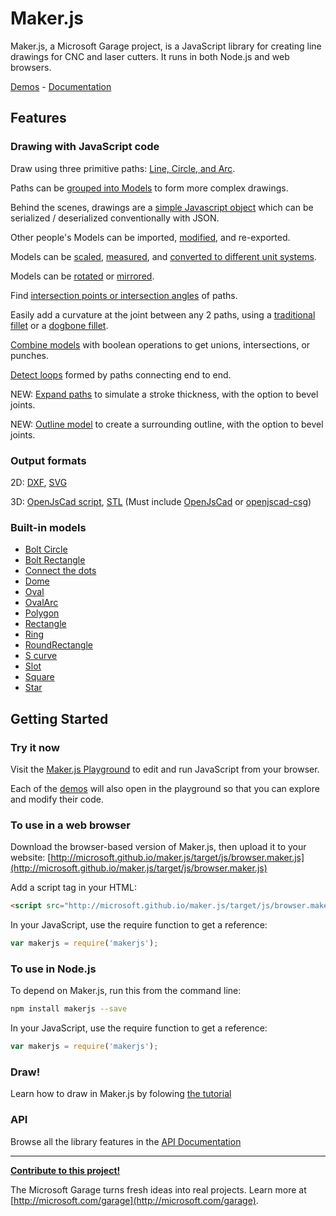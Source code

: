 # Maker.js

Maker.js, a Microsoft Garage project, is a JavaScript library for creating line drawings for CNC and laser cutters. It runs in both Node.js and web browsers.

[Demos](http://microsoft.github.io/maker.js/demos/) - [Documentation](http://microsoft.github.io/maker.js/docs/)

## Features

### Drawing with JavaScript code

Draw using three primitive paths: [Line, Circle, and Arc](http://microsoft.github.io/maker.js/docs/basic-drawing/#Paths).

Paths can be [grouped into Models](http://microsoft.github.io/maker.js/docs/basic-drawing/#Models) to form more complex drawings.

Behind the scenes, drawings are a [simple Javascript object](http://microsoft.github.io/maker.js/docs/basic-drawing/#It%27s%20Just%20JSON) which can be serialized / deserialized conventionally with JSON.

Other people's Models can be imported, [modified](http://microsoft.github.io/maker.js/docs/intermediate-drawing/#Modifying%20models), and re-exported.

Models can be [scaled](http://microsoft.github.io/maker.js/docs/intermediate-drawing/#Scaling), [measured](http://microsoft.github.io/maker.js/docs/api/modules/makerjs.measure.html#modelextents), and [converted to different unit systems](http://microsoft.github.io/maker.js/docs/basic-drawing/#Units).

Models can be [rotated](http://microsoft.github.io/maker.js/docs/intermediate-drawing/#Rotating) or [mirrored](http://microsoft.github.io/maker.js/docs/intermediate-drawing/#Mirroring).

Find [intersection points or intersection angles](http://microsoft.github.io/maker.js/docs/api/modules/makerjs.path.html#intersection) of paths.

Easily add a curvature at the joint between any 2 paths, using a [traditional fillet](http://microsoft.github.io/maker.js/docs/api/modules/makerjs.path.html#fillet) or a [dogbone fillet](http://microsoft.github.io/maker.js/docs/api/modules/makerjs.path.html#dogbone).

[Combine models](http://microsoft.github.io/maker.js/docs/api/modules/makerjs.model.html#combine) with boolean operations to get unions, intersections, or punches.

[Detect loops](http://microsoft.github.io/maker.js/docs/api/modules/makerjs.model.html#findloops) formed by paths connecting end to end.

NEW: [Expand paths](http://microsoft.github.io/maker.js/docs/api/modules/makerjs.model.html#expandpaths) to simulate a stroke thickness, with the option to bevel joints.

NEW: [Outline model](http://microsoft.github.io/maker.js/docs/api/modules/makerjs.model.html#outline) to create a surrounding outline, with the option to bevel joints.

### Output formats

2D: [DXF](http://microsoft.github.io/maker.js/docs/api/modules/makerjs.exporter.html#todxf), [SVG](http://microsoft.github.io/maker.js/docs/api/modules/makerjs.exporter.html#tosvg)

3D: [OpenJsCad script](http://microsoft.github.io/maker.js/docs/api/modules/makerjs.exporter.html#toopenjscad), [STL](http://microsoft.github.io/maker.js/docs/api/modules/makerjs.exporter.html#tostl) (Must include [OpenJsCad](http://joostn.github.io/OpenJsCad/) or [openjscad-csg](https://www.npmjs.com/package/openjscad-csg))

### Built-in models

* [Bolt Circle](http://microsoft.github.io/maker.js/playground/?script=BoltCircle)
* [Bolt Rectangle](http://microsoft.github.io/maker.js/playground/?script=BoltRectangle)
* [Connect the dots](http://microsoft.github.io/maker.js/playground/?script=ConnectTheDots)
* [Dome](http://microsoft.github.io/maker.js/playground/?script=Dome)
* [Oval](http://microsoft.github.io/maker.js/playground/?script=Oval)
* [OvalArc](http://microsoft.github.io/maker.js/playground/?script=OvalArc)
* [Polygon](http://microsoft.github.io/maker.js/playground/?script=Polygon)
* [Rectangle](http://microsoft.github.io/maker.js/playground/?script=Rectangle)
* [Ring](http://microsoft.github.io/maker.js/playground/?script=Ring)
* [RoundRectangle](http://microsoft.github.io/maker.js/playground/?script=RoundRectangle)
* [S curve](http://microsoft.github.io/maker.js/playground/?script=SCurve)
* [Slot](http://microsoft.github.io/maker.js/playground/?script=Slot)
* [Square](http://microsoft.github.io/maker.js/playground/?script=Square)
* [Star](http://microsoft.github.io/maker.js/playground/?script=Star)

## Getting Started

### Try it now

Visit the [Maker.js Playground](http://microsoft.github.io/maker.js/playground/) to edit and run JavaScript from your browser.

Each of the [demos](http://microsoft.github.io/maker.js/demos/#content) will also open in the playground so that you can explore and modify their code.

### To use in a web browser

Download the browser-based version of Maker.js, then upload it to your website:
[http://microsoft.github.io/maker.js/target/js/browser.maker.js](http://microsoft.github.io/maker.js/target/js/browser.maker.js)

Add a script tag in your HTML:
```html
<script src="http://microsoft.github.io/maker.js/target/js/browser.maker.js" type="text/javascript"></script>
```

In your JavaScript, use the require function to get a reference:
 
```javascript
var makerjs = require('makerjs');
```

### To use in Node.js

To depend on Maker.js, run this from the command line:
```bash
npm install makerjs --save
```

In your JavaScript, use the require function to get a reference:
 
```javascript
var makerjs = require('makerjs');
```

### Draw!
Learn how to draw in Maker.js by folowing [the tutorial](http://microsoft.github.io/maker.js/docs/basic-drawing/)

### API
Browse all the library features in the [API Documentation](http://microsoft.github.io/maker.js/docs/api/)

---

**[Contribute to this project!](CONTRIBUTING.md)**

The Microsoft Garage turns fresh ideas into real projects. Learn more at [http://microsoft.com/garage](http://microsoft.com/garage).
